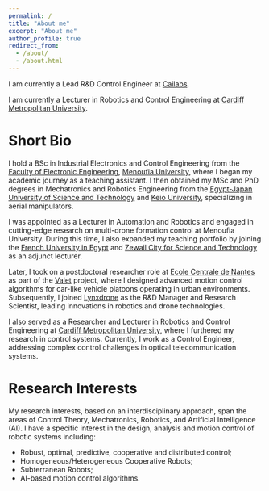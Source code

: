 ```yaml
---
permalink: /
title: "About me"
excerpt: "About me"
author_profile: true
redirect_from: 
  - /about/
  - /about.html
---
```

<!--- Researcher-Lecturer of Automation and Robotics -->

I am currently a Lead R&D Control Engineer at [Cailabs](https://www.cailabs.com/).

I am currently a Lecturer in Robotics and Control Engineering at [Cardiff Metropolitan University](https://www.cardiffmet.ac.uk/Pages/default.aspx).

Short Bio
======

I hold a BSc in Industrial Electronics and Control Engineering from the [Faculty of Electronic Engineering](http://mu.menofia.edu.eg/fee/Home/en), [Menoufia University](http://mu.menofia.edu.eg/Home/en), where I began my academic journey as a teaching assistant. I then obtained my MSc and PhD degrees in Mechatronics and Robotics Engineering from the [Egypt-Japan University of Science and Technology](https://ejust.edu.eg/) and [Keio University](https://www.keio.ac.jp/), specializing in aerial manipulators.

I was appointed as a Lecturer in Automation and Robotics and engaged in cutting-edge research on multi-drone formation control at Menoufia University. During this time, I also expanded my teaching portfolio by joining the [French University in Egypt](http://www.ufe.edu.eg/) and [Zewail City for Science and Technology](https://www.zewailcity.edu.eg/main/index.php?lang=en) as an adjunct lecturer.

Later, I took on a postdoctoral researcher role at [Ecole Centrale de Nantes](https://www.ec-nantes.fr/) as part of the [Valet](http://www.agence-nationale-recherche.fr/Project-ANR-15-CE22-0013) project, where I designed advanced motion control algorithms for car-like vehicle platoons operating in urban environments. Subsequently, I joined [Lynxdrone](https://lynxdrone.fr/) as the R&D Manager and Research Scientist, leading innovations in robotics and drone technologies.

I also served as a Researcher and Lecturer in Robotics and Control Engineering at [Cardiff Metropolitan University](https://www.cardiffmet.ac.uk/Pages/default.aspx), where I furthered my research in control systems. Currently, I work as a Control Engineer, addressing complex control challenges in optical telecommunication systems.


Research Interests
======

My research interests, based on an interdisciplinary approach, span the areas of Control Theory, Mechatronics, Robotics, and Artificial Intelligence (AI). I have a specific interest in the design, analysis and motion control of robotic systems including:
* Robust, optimal, predictive, cooperative and distributed control;
* Homogeneous/Heterogeneous Cooperative Robots;
* Subterranean Robots;
* AI-based motion control algorithms.

